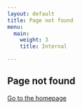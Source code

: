 ```yaml
---
layout: default
title: Page not found
menu:
  main:
    weight: 3
    title: Internal

---
```

## Page not found

[Go to the homepage](/ "Back to homepage")